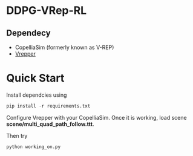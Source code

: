 # DDPG-VRep-RL

## Dependecy
* CopelliaSim (formerly known as V-REP)
* [Vrepper](https://github.com/ctmakro/vrepper)

# Quick Start
Install dependcies using 
```python 
pip install -r requirements.txt
```
Configure Vrepper with your CopelliaSim. 
Once it is working, 
load scene __scene/multi_quad_path_follow.ttt__.

Then try 
```python 
python working_on.py
```
